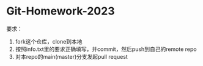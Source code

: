 # Git-Homework-2023

要求：
1. fork这个仓库，clone到本地
2. 按照info.txt里的要求正确填写，并commit，然后push到自己的remote repo
3. 对本repo的main(master)分支发起pull request